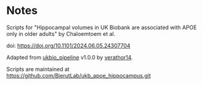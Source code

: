 # Notes

Scripts for "Hippocampal volumes in UK Biobank are associated with APOE only in older adults" by Chaloemtoem et al.

doi: https://doi.org/10.1101/2024.06.05.24307704

Adapted from [ukbio_pipeline](https://doi.org/10.5281/zenodo.11100675) v1.0.0 by [verathor14](https://github.com/verathor14).

Scripts are maintained at https://github.com/BierutLab/ukb_apoe_hippocampus.git

